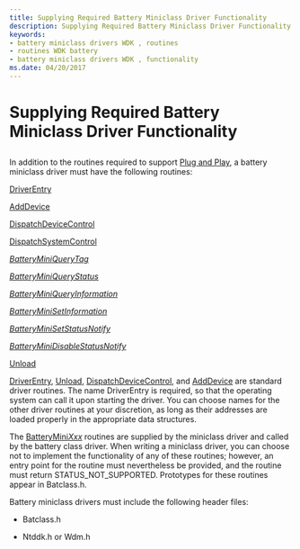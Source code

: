 ```yaml
---
title: Supplying Required Battery Miniclass Driver Functionality
description: Supplying Required Battery Miniclass Driver Functionality
keywords:
- battery miniclass drivers WDK , routines
- routines WDK battery
- battery miniclass drivers WDK , functionality
ms.date: 04/20/2017
---
```


# Supplying Required Battery Miniclass Driver Functionality


## <span id="ddk_supplying_required_battery_miniclass_driver_functionality_dg"></span><span id="DDK_SUPPLYING_REQUIRED_BATTERY_MINICLASS_DRIVER_FUNCTIONALITY_DG"></span>


In addition to the routines required to support [Plug and Play](../kernel/introduction-to-plug-and-play.md), a battery miniclass driver must have the following routines:

[DriverEntry](driverentry-routine-of-a-battery-miniclass-driver.md)

[AddDevice](adddevice-routine-of-a-battery-miniclass-driver.md)

[DispatchDeviceControl](dispatchdevicecontrol-routine-of-a-battery-miniclass-driver.md)

[DispatchSystemControl](dispatchsystemcontrol-routine-of-a-battery-miniclass-driver.md)

[*BatteryMiniQueryTag*](/windows/win32/api/batclass/nc-batclass-bclass_query_tag_callback)

[*BatteryMiniQueryStatus*](/windows/win32/api/batclass/nc-batclass-bclass_query_status_callback)

[*BatteryMiniQueryInformation*](/windows/win32/api/batclass/nc-batclass-bclass_query_information_callback)

[*BatteryMiniSetInformation*](/windows/win32/api/batclass/nc-batclass-bclass_set_information_callback)

[*BatteryMiniSetStatusNotify*](/windows/win32/api/batclass/nc-batclass-bclass_set_status_notify_callback)

[*BatteryMiniDisableStatusNotify*](/windows/win32/api/batclass/nc-batclass-bclass_disable_status_notify_callback)

[Unload](unload-routine-of-a-battery-miniclass-driver.md)

[DriverEntry](driverentry-routine-of-a-battery-miniclass-driver.md), [Unload](unload-routine-of-a-battery-miniclass-driver.md), [DispatchDeviceControl](dispatchdevicecontrol-routine-of-a-battery-miniclass-driver.md), and [AddDevice](adddevice-routine-of-a-battery-miniclass-driver.md) are standard driver routines. The name DriverEntry is required, so that the operating system can call it upon starting the driver. You can choose names for the other driver routines at your discretion, as long as their addresses are loaded properly in the appropriate data structures.

The [BatteryMini*Xxx*](/windows-hardware/drivers/ddi/_battery/) routines are supplied by the miniclass driver and called by the battery class driver. When writing a miniclass driver, you can choose not to implement the functionality of any of these routines; however, an entry point for the routine must nevertheless be provided, and the routine must return STATUS\_NOT\_SUPPORTED. Prototypes for these routines appear in Batclass.h.

Battery miniclass drivers must include the following header files:

-   Batclass.h

-   Ntddk.h or Wdm.h

